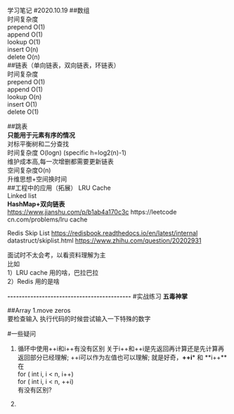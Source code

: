 学习笔记
#2020.10.19
##数组  
    时间复杂度  
        prepend O(1)  
        append O(1)  
        lookup O(1)  
        insert O(n)  
        delete O(n)  
##链表（单向链表，双向链表，环链表）  
    时间复杂度  
        prepend O(1)  
        append O(1)  
        lookup O(n)  
        insert O(1)  
        delete O(1)  

##跳表   
**只能用于元素有序的情况**  
对标平衡树和二分查找  
时间复杂度 O(logn)   (specific h=log2(n)-1)  
维护成本高,每一次增删都需要更新链表  
空间复杂度O(n)  
升维思想+空间换时间  
##工程中的应用（拓展）
LRU Cache  
Linked list  
**HashMap+双向链表**  
https://www.jianshu.com/p/b1ab4a170c3c
https://leetcode cn.com/problems/lru cache

Redis
Skip List
https://redisbook.readthedocs.io/en/latest/internal
datastruct/skiplist.html
https://www.zhihu.com/question/20202931

面试时不太会考，以看资料理解为主  
比如  
1）LRU cache 用的啥，巴拉巴拉  
2）Redis 用的是啥

**-------------------------------------------**
#实战练习
**五毒神掌**  

##Array
1.move zeros  
要检查输入
执行代码的时候尝试输入一下特殊的数字  

#一些疑问
1. 循环中使用++i和i++有没有区别
关于i++和++i是先返回再计算还是先计算再返回部分已经理解;
++i可以作为左值也可以理解;
就是好奇，**++i*** 和 **i++**在  
for ( int i, i < n, i++)  
for ( int i, i < n, ++i)  
有没有区别?  

2.  
